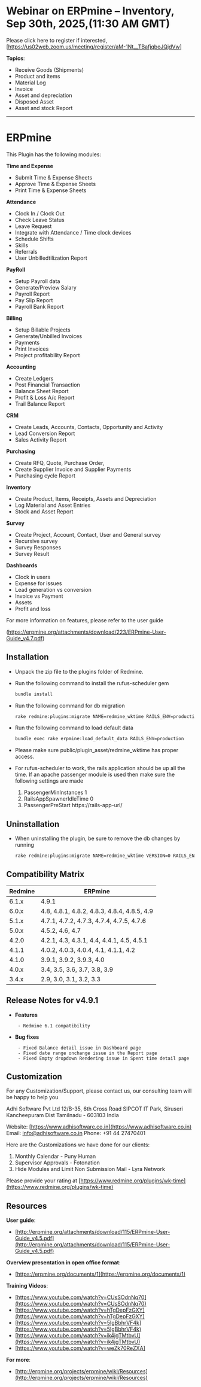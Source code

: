 # Webinar on ERPmine – Inventory, Sep 30th, 2025,(11:30 AM GMT)

Please click here to register if interested,
[https://us02web.zoom.us/meeting/register/aM-1Nt__TBafjqbeJQjdVw]

**Topics**:
 -   Receive Goods (Shipments)
 -   Product and items
 -   Material Log
 -   Invoice
 -   Asset and depreciation
 -   Disposed Asset
 -   Asset and stock Report

-----

# ERPmine

This Plugin has the following modules:

**Time and Expense**
- Submit Time & Expense Sheets
- Approve Time & Expense Sheets
- Print Time & Expense Sheets

**Attendance**
- Clock In / Clock Out
- Check Leave Status
- Leave Request
- Integrate with Attendance / Time clock devices
- Schedule Shifts
- Skills
- Referrals
- User Unbilledtilization Report

**PayRoll**
- Setup Payroll data
- Generate/Preview Salary
- Payroll Report
- Pay Slip Report
- Payroll Bank Report

**Billing**
- Setup Billable Projects
- Generate/Unbilled Invoices
- Payments
- Print Invoices
- Project profitability Report

**Accounting**
- Create Ledgers
- Post Financial Transaction
- Balance Sheet Report
- Profit & Loss A/c Report
- Trail Balance Report

**CRM**
- Create Leads, Accounts, Contacts, Opportunity and Activity
- Lead Conversion Report
- Sales Activity Report

**Purchasing**
- Create RFQ, Quote, Purchase Order,
- Create Supplier Invoice and Supplier Payments
- Purchasing cycle Report

**Inventory**
- Create Product, Items, Receipts, Assets and Depreciation
- Log Material and Asset Entries
- Stock and Asset Report

**Survey**
- Create Project, Account, Contact, User and General survey
- Recursive survey
- Survey Responses
- Survey Result

**Dashboards**
- Clock in users
- Expense for issues
- Lead generation vs conversion
- Invoice vs Payment
- Assets
- Profit and loss

For more information on features, please refer to the user guide

(https://erpmine.org/attachments/download/223/ERPmine-User-Guide_v4.7.pdf)
## Installation

- Unpack the zip file to the plugins folder of Redmine.

- Run the following command to install the rufus-scheduler gem
  ```sh
  bundle install
  ```

- Run the following command for db migration
  ```sh
  rake redmine:plugins:migrate NAME=redmine_wktime RAILS_ENV=production
  ```

- Run the following command to load default data
  ```sh
  bundle exec rake erpmine:load_default_data RAILS_ENV=production
  ```

- Please make sure public/plugin_asset/redmine_wktime has proper access.

- For rufus-scheduler to work, the rails application should be up all the time.
  If an apache passenger module is used then make sure the following settings are made
    1. PassengerMinInstances 1
    2. RailsAppSpawnerIdleTime 0
    3. PassengerPreStart https://rails-app-url/

## Uninstallation

- When uninstalling the plugin, be sure to remove the db changes by running
  ```sh
  rake redmine:plugins:migrate NAME=redmine_wktime VERSION=0 RAILS_ENV=production
  ```

## Compatibility Matrix

| **Redmine** | **ERPmine** |
|-------------|-------------|
| 6.1.x | 4.9.1 |
| 6.0.x | 4.8, 4.8.1, 4.8.2, 4.8.3, 4.8.4, 4.8.5, 4.9 |
| 5.1.x | 4.7.1, 4.7.2, 4.7.3, 4.7.4, 4.7.5, 4.7.6 |
| 5.0.x | 4.5.2, 4.6, 4.7 |
| 4.2.0 | 4.2.1, 4.3, 4.3.1, 4.4, 4.4.1, 4.5, 4.5.1 |
| 4.1.1 | 4.0.2, 4.0.3, 4.0.4, 4.1, 4.1.1, 4.2 |
| 4.1.0 | 3.9.1, 3.9.2, 3.9.3, 4.0 |
| 4.0.x | 3.4, 3.5, 3.6, 3.7, 3.8, 3.9 |
| 3.4.x | 2.9, 3.0, 3.1, 3.2, 3.3 |

## Release Notes for v4.9.1

- **Features**
  ```text
   - Redmine 6.1 compatibility
  ```
- **Bug fixes**
  ```text
   - Fixed Balance detail issue in Dashboard page
   - Fixed date range onchange issue in the Report page
   - Fixed Empty dropdown Rendering issue in Spent time detail page
  ```

## Customization

For any Customization/Support, please contact us, our consulting team will be happy to help you

Adhi Software Pvt Ltd
12/B-35, 6th Cross Road
SIPCOT IT Park, Siruseri
Kancheepuram Dist
Tamilnadu - 603103
India

Website: [https://www.adhisoftware.co.in](https://www.adhisoftware.co.in)
Email: info@adhisoftware.co.in
Phone: +91 44 27470401

Here are the Customizations we have done for our clients:
1. Monthly Calendar - Puny Human
2. Supervisor Approvals - Fotonation
3. Hide Modules and Limit Non Submission Mail - Lyra Network

Please provide your rating at [https://www.redmine.org/plugins/wk-time](https://www.redmine.org/plugins/wk-time)

## Resources

**User guide**:

- [http://erpmine.org/attachments/download/115/ERPmine-User-Guide_v4.5.pdf](http://erpmine.org/attachments/download/115/ERPmine-User-Guide_v4.5.pdf)

**Overview presentation in open office format**:

- [https://erpmine.org/documents/1](https://erpmine.org/documents/1)

**Training Videos**:

- [https://www.youtube.com/watch?v=CUsSOdnNq70](https://www.youtube.com/watch?v=CUsSOdnNq70)
- [https://www.youtube.com/watch?v=hTgDepFzGXY](https://www.youtube.com/watch?v=hTgDepFzGXY)
- [https://www.youtube.com/watch?v=5IgBbhrVF4k](https://www.youtube.com/watch?v=5IgBbhrVF4k)
- [https://www.youtube.com/watch?v=ik4jgTMtbvU](https://www.youtube.com/watch?v=ik4jgTMtbvU)
- [https://www.youtube.com/watch?v=weZk70ReZXA]

**For more**:

- [http://erpmine.org/projects/erpmine/wiki/Resources](http://erpmine.org/projects/erpmine/wiki/Resources)
